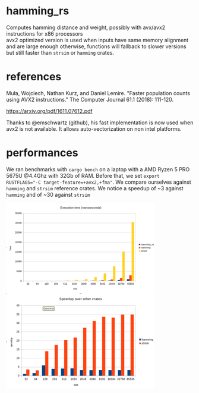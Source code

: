 # hamming_rs
Computes hamming distance and weight, possibly with avx/avx2 instructions for x86 processors  
avx2 optimized version is used when inputs have same memory alignment and are large enough 
otherwise, functions will fallback to slower versions but still faster than `strsim` or `hamming` crates.

# references
Muła, Wojciech, Nathan Kurz, and Daniel Lemire. "Faster population counts using AVX2 instructions." The Computer Journal 61.1 (2018): 111-120.

https://arxiv.org/pdf/1611.07612.pdf

Thanks to @emschwartz (github), his fast implementation is now used when avx2 is not available. It allows auto-vectorization on non intel platforms.

# performances
We ran benchmarks with `cargo bench` on a laptop with a AMD Ryzen 5 PRO 5675U @4.4Ghz with 32Gb of RAM. 
Before that, we set `export RUSTFLAGS="-C target-feature=+avx2,+fma"`.
We compare ourselves against `hamming` and `strsim` reference crates.
We notice a speedup of \~3 against `hamming` and of \~30 against `strsim` 

<img src="assets/hamming_rs_vs_others.png" alt="hamming_rs vs hamming and strsim" width="400"/>
<img src="assets/speedups.png" alt="speedup over hamming and strsim" width="400"/>
